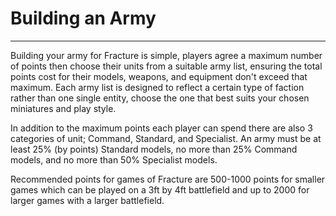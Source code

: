 # Building an Army

---

Building your army for Fracture is simple, players agree a maximum number of points then choose their units from a suitable army list, ensuring the total points cost for their models, weapons, and equipment don't exceed that maximum. Each army list is designed to reflect a certain type of faction rather than one single entity, choose the one that best suits your chosen miniatures and play style.

In addition to the maximum points each player can spend there are also 3 categories of unit; Command, Standard, and Specialist. An army must be at least 25% (by points) Standard models, no more than 25% Command models, and no more than 50% Specialist models.

Recommended points for games of Fracture are 500-1000 points for smaller games which can be played on a 3ft by 4ft battlefield and up to 2000 for larger games with a larger battlefield.